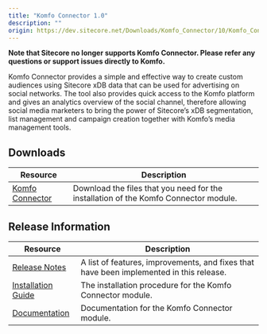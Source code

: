```yaml
---
title: "Komfo Connector 1.0"
description: ""
origin: https://dev.sitecore.net/Downloads/Komfo_Connector/10/Komfo_Connector_10.aspx
---
```


**Note that Sitecore no longer supports Komfo Connector. Please refer any questions or support issues directly to Komfo.**

Komfo Connector provides a simple and effective way to create custom audiences using Sitecore xDB data that can be used for advertising on social networks. The tool also provides quick access to the Komfo platform and gives an analytics overview of the social channel, therefore allowing social media marketers to bring the power of Sitecore’s xDB segmentation, list management and campaign creation together with Komfo’s media management tools.

## Downloads

 | Resource | Description |
 | --- | --- |
 | [Komfo Connector](https://scdp.blob.core.windows.net/downloads/Komfo%20Connector/10/Komfo%20Connector%201.0/Secure/Sitecore%20Komfo%20Connector%201.0%20rev.%20160122.zip) | Download the files that you need for the installation of the Komfo Connector module. |

## Release Information

 | Resource | Description |
 | --- | --- |
 | [Release Notes](/downloads/Komfo_Connector/10/Komfo_Connector_10/Release_Notes) | A list of features, improvements, and fixes that have been implemented in this release. |
 | [Installation Guide](https://doc.sitecore.net:443/en/Products/Social_Connected/81/Working_with_the_Komfo_Connector/Setting_up/Install_and_configure_the_Komfo_Connector) | The installation procedure for the Komfo Connector module. |
 | [Documentation](https://doc.sitecore.net:443/en/Products/Social_Connected/81/Working_with_the_Komfo_Connector) | Documentation for the Komfo Connector module. |